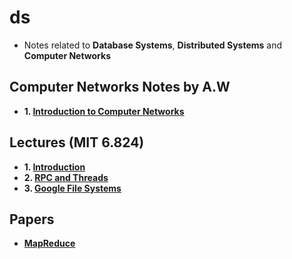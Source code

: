 # ds

* Notes related to **Database Systems**, **Distributed Systems** and **Computer Networks**

## Computer Networks Notes by A.W

* **1. [Introduction to Computer Networks](docs/15441/1Intro.html)**

## Lectures (MIT 6.824)
* **1. [Introduction](docs/lectures/1Introduction.html)**
* **2. [RPC and Threads](docs/lectures/2RPCandThreads.html)**
* **3. [Google File Systems](docs/lectures/3GFS.html)**

## Papers
* **[MapReduce](papers/MapReduce/mapreduce.html)**
